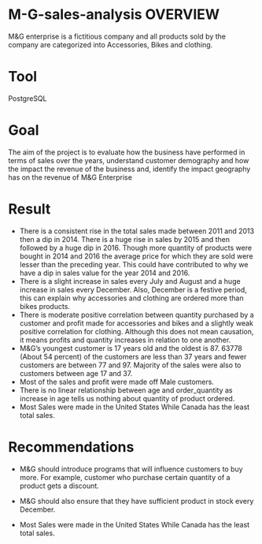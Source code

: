 # M-G-sales-analysis OVERVIEW
M&G enterprise is a fictitious company and all products sold by the company are categorized into Accessories, Bikes and clothing.
# Tool
PostgreSQL
# Goal
The aim of the project is to evaluate how the business have performed in terms of sales over the years, understand customer demography and how the impact the revenue of the business and, identify the impact geography has on the revenue of M&G Enterprise
# Result
- There is a consistent rise in the total sales made between 2011 and 2013 then a dip in 2014. There is a huge rise in sales by 2015 and then followed by a huge dip in 2016. Though more quantity of products were bought in 2014 and 2016 the average price for which they are sold were lesser than the preceding year. This could have contributed to why we have a dip in sales value for the year 2014 and 2016.
- There is a slight increase in sales every July and August and a huge increase in sales every December. Also, December is a festive period, this can explain why accessories and clothing are ordered more than bikes products.
- There is moderate positive correlation between quantity purchased by a customer and profit made for accessories and bikes and a slightly weak positive correlation for clothing. Although this does not mean causation, it means profits and quantity increases in relation to one another.
- M&G’s youngest customer is 17 years old and the oldest is 87. 63778 (About 54 percent) of the customers are less than 37 years and fewer customers are between 77 and 97. Majority of the sales were also to customers between age 17 and 37.
- Most of the sales and profit were made off Male customers.
- There is no linear relationship between age and order_quantity as increase in age tells us nothing about quantity of product ordered.
- Most Sales were made in the United States While Canada has the least total sales.

# Recommendations
- M&G should introduce programs that will influence customers to buy more. For example, customer who purchase certain quantity of a product gets a discount.

- M&G should also ensure that they have sufficient product in stock every December.
- Most Sales were made in the United States While Canada has the least total sales.
